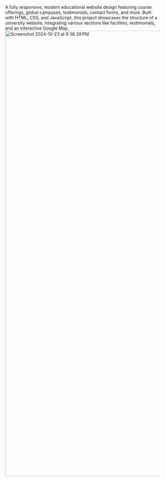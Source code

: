 A fully responsive, modern educational website design featuring course offerings, global campuses, testimonials, contact forms, and more.
Built with HTML, CSS, and JavaScript, this project showcases the structure of a university website, integrating various sections like facilities, testimonials, and an interactive Google Map.
<img width="1440" alt="Screenshot 2024-10-23 at 9 56 29 PM" src="https://github.com/user-attachments/assets/367799b4-952f-4eac-8b67-012a4c1c51d3">
